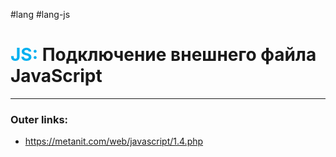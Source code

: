 #lang #lang-js
# <font color="#00b0f0">JS:</font> Подключение внешнего файла JavaScript
---
### Outer links:
- https://metanit.com/web/javascript/1.4.php